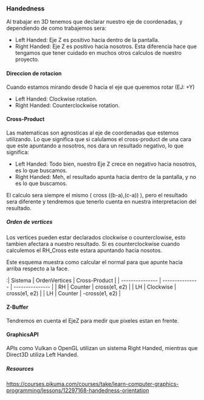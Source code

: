 ### Handedness
Al trabajar en 3D tenemos que declarar nuestro eje de coordenadas, y dependiendo de como trabajemos sera:
- Left Handed: Eje Z es positivo hacia dentro de la pantalla.
- Right Handed: Eje Z es positivo hacia nosotros.
Esta diferencia hace que tengamos que tener cuidado en muchos otros calculos de nuestro proyecto.

#### Direccion de rotacion
Cuando estamos mirando desde 0 hacia el eje que queremos rotar (EJ: +Y)
- Left Handed: Clockwise rotation.
- Right Handed: Counterclockwise rotation.

#### Cross-Product
Las matematicas son agnosticas al eje de coordenadas que estemos utilizando. Lo que significa que si calulamos
el cross-product de una cara que este apuntando a nosotros, nos dara un resultado negativo, lo que significa:
- Left Handed: Todo bien, nuestro Eje Z crece en negativo hacia nosotros, es lo que buscamos.
- Right Handed: Meh, el resultado apunta hacia dentro de la pantalla, y no es lo que buscamos.

El calculo sera siempre el mismo ( cross ((b-a),(c-a)) ), pero el resultado sera diferente y tendremos que
tenerlo cuenta en nuestra interpretacion del resultado.

##### Orden de vertices
Los vertices pueden estar declarados clockwise o counterclowise, esto tambien afectara  a nuestro resultado.
Si es counterclockwise cuando calculemos el RH_Cross este estara apuntando hacia nosotos.

Este esquema muestra como calcular el normal para que apunte hacia arriba respecto a la face.

:| Sistema | OrdenVertices | Cross-Product |
| --------------- | --------------- | --------------- |
| RH | Counter | cross(e1, e2) |
| LH | Clockwise | cross(e1, e2) |
| LH | Counter | -cross(e1, e2) |


#### Z-Buffer
Tendremos en cuenta el EjeZ para medir que pixeles estan en frente.

#### GraphicsAPI
APIs como Vulkan o OpenGL utilizan un sistema Right Handed, mientras que Direct3D utiliza Left Handed.

##### Resources 
https://courses.pikuma.com/courses/take/learn-computer-graphics-programming/lessons/12297168-handedness-orientation
